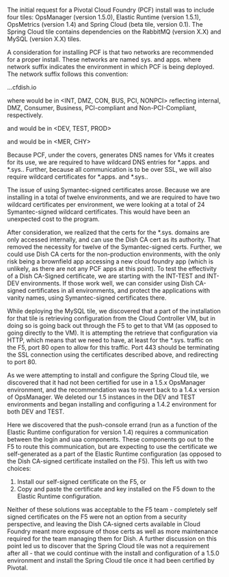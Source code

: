 The initial request for a Pivotal Cloud Foundry (PCF) install was to include four tiles:  OpsManager (version 1.5.0), Elastic Runtime (version 1.5.1), OpsMetrics (version 1.4) and Spring Cloud (beta tile, version 0.1).  The Spring Cloud tile contains dependencies on the RabbitMQ (version X.X) and MySQL (version X.X) tiles.

A consideration for installing PCF is that two networks are recommended for a proper install.  These networks are named sys.<network suffix> and apps.<network suffix> where network suffix indicates the environment in which PCF is being deployed.  The network suffix follows this convention:

<name>.<environment>.<data center>.cfdish.io

where <name> would be in <INT, DMZ, CON, BUS, PCI, NONPCI> reflecting internal, DMZ, Consumer, Business, PCI-compliant and Non-PCI-Compliant, respectively.

and <environment> would be in <DEV, TEST, PROD>

and <data center> would be in <MER, CHY>

Because PCF, under the covers, generates DNS names for VMs it creates for its use, we are required to have wildcard DNS entries for *.apps.<network suffix> and *.sys.<network suffix>.  Further, because all communication is to be over SSL, we will also require wildcard certificates for *.apps.<network suffix> and *.sys.<network suffix>.

The issue of using Symantec-signed certificates arose.  Because we are installing in a total of twelve environments, and we are required to have two wildcard certificates per environment, we were looking at a total of 24 Symantec-signed wildcard certificates.  This would have been an unexpected cost to the program.  

After consideration, we realized that the certs for the *.sys.<suffix> domains are only accessed internally, and can use the Dish CA cert as its authority.  That removed the necessity for twelve of the Symantec-signed certs.  Further, we could use Dish CA certs for the non-production environments, with the only risk being a brownfield app accessing a new cloud foundry app (which is unlikely, as there are not any PCF apps at this point).  To test the effectivity of a Dish CA-Signed certificate, we are starting with the INT-TEST and INT-DEV environments.  If those work well, we can consider using Dish CA-signed certificates in all environments, and protect the applications with vanity names, using Symantec-signed certificates there.

While deploying the MySQL tile, we discovered that a part of the installation for that tile is retrieving configuration from the Cloud Controller VM, but in doing so is going back out through the F5 to get to that VM (as opposed to going directly to the VM).  It is attempting the retrieve that configuration via HTTP, which means that we need to have, at least for the *.sys.<suffix> traffic on the F5, port 80 open to allow for this traffic.  Port 443 should be terminating the SSL connection using the certificates described above, and redirecting to port 80.

As we were attempting to install and configure the Spring Cloud tile, we discovered that it had not been certified for use in a 1.5.x OpsManager environment, and the recommendation was to revert back to a 1.4.x version of OpsManager.  We deleted our 1.5 instances in the DEV and TEST environments and began installing and configuring a 1.4.2 environment for both DEV and TEST.

Here we discovered that the push-console errand (run as a function of the Elastic Runtime configuration for version 1.4) requires a communication between the login and uaa components.  These components go out to the F5 to route this communication, but are expecting to use the certificate we self-generated as a part of the Elastic Runtime configuration (as opposed to the Dish CA-signed certificate installed on the F5).  This left us with two choices:

1.  Install our self-signed certificate on the F5, or
2.  Copy and paste the certificate and key installed on the F5 down to the Elastic Runtime configuration.

Neither of these solutions was acceptable to the F5 team - completely self signed certificates on the F5 were not an option from a security perspective, and leaving the Dish CA-signed certs available in Cloud Foundry meant more exposure of those certs as well as more maintenance required for the team managing them for Dish.  A further discussion on this point led us to discover that the Spring Cloud tile was not a requirement after all - that we could continue with the install and configuration of a 1.5.0 environment and install the Spring Cloud tile once it had been certified by Pivotal.
